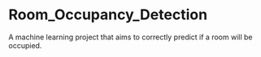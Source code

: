 # Room_Occupancy_Detection
A machine learning project that aims to correctly predict if a room will be occupied.

